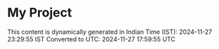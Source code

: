 # My Project

This content is dynamically generated in Indian Time (IST): 2024-11-27 23:29:55 IST
Converted to UTC: 2024-11-27 17:59:55 UTC
